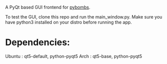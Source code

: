 A PyQt based GUI frontend for [pybombs](https://github.com/gnuradio/pybombs).

To test the GUI, clone this repo and run the main_window.py. Make sure you have
python3 installed on your distro before running the app.

Dependencies:
=============

Ubuntu : qt5-default, python-pyqt5
Arch : qt5-base, python-pyqt5
